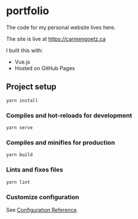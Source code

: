 # portfolio

The code for my personal website lives here.

The site is live at https://carmengoetz.ca

I built this with:

 - Vue.js
 - Hosted on GitHub Pages

## Project setup
```
yarn install
```

### Compiles and hot-reloads for development
```
yarn serve
```

### Compiles and minifies for production
```
yarn build
```

### Lints and fixes files
```
yarn lint
```

### Customize configuration
See [Configuration Reference](https://cli.vuejs.org/config/).
